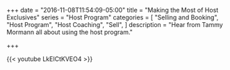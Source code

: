 +++
date = "2016-11-08T11:54:09-05:00"
title = "Making the Most of Host Exclusives"
series = "Host Program"
categories = [
  "Selling and Booking",
  "Host Program",
  "Host Coaching",
  "Sell",
]
description = "Hear from Tammy Mormann all about using the host program."

+++

{{< youtube LkEICtKVEO4 >}}
